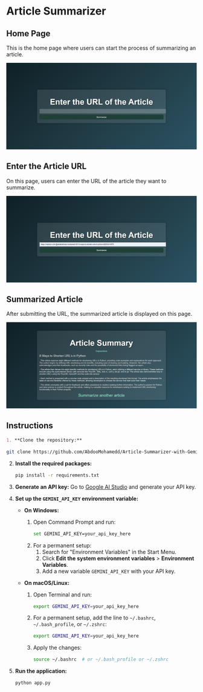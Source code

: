 # Article Summarizer

## Home Page

This is the home page where users can start the process of summarizing an article.

![Home Page](img/home.png)

## Enter the Article URL

On this page, users can enter the URL of the article they want to summarize.

![Enter URL](img/url.png)

## Summarized Article

After submitting the URL, the summarized article is displayed on this page.

![Summay](img/summay.png)

## Instructions

```markdown
1. **Clone the repository:**
```

```sh
git clone https://github.com/AbdooMohamedd/Article-Summarizer-with-Gemini-API.git
```

2. **Install the required packages:**

   ```sh
   pip install -r requirements.txt
   ```

3. **Generate an API key:**
   Go to [Google AI Studio](https://aistudio.google.com/app/apikey) and generate your API key.

4. **Set up the `GEMINI_API_KEY` environment variable:**

   - **On Windows:**

     1. Open Command Prompt and run:
        ```sh
        set GEMINI_API_KEY=your_api_key_here
        ```
     2. For a permanent setup:
        1. Search for "Environment Variables" in the Start Menu.
        2. Click **Edit the system environment variables** > **Environment Variables**.
        3. Add a new variable `GEMINI_API_KEY` with your API key.

   - **On macOS/Linux:**
     1. Open Terminal and run:
        ```sh
        export GEMINI_API_KEY=your_api_key_here
        ```
     2. For a permanent setup, add the line to `~/.bashrc`, `~/.bash_profile`, or `~/.zshrc`:
        ```sh
        export GEMINI_API_KEY=your_api_key_here
        ```
     3. Apply the changes:
        ```sh
        source ~/.bashrc  # or ~/.bash_profile or ~/.zshrc
        ```

5. **Run the application:**
   ```sh
   python app.py
   ```
